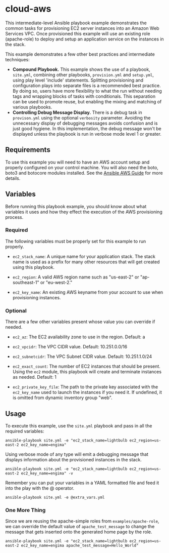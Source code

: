 # cloud-aws

This intermediate-level Ansible playbook example demonstrates the common tasks for provisioning EC2 server instances into an Amazon Web Services VPC. Once provisioned this example will use an existing role (apache-role) to deploy and setup an application service on the instances in the stack.

This example demonstrates a few other best practices and intermediate techniques:

* **Compound Playbook.** This example shows the use of a playbook, `site.yml`, combining other playbooks, `provision.yml` and `setup.yml`, using play level 'include' statements. Splitting provisioning and configuration plays into separate files is a recommended best practice. By doing so, users have more flexibility to what the run without needing tags and wrapping blocks of tasks with conditionals. This separation can be used to promote reuse, but enabling the mixing and matching of various playbooks.
* **Controlling Debug Message Display.** There is a debug task in `provison.yml` using the optional `verbosity` parameter. Avoiding the unnecessary display of debugging messages avoids confusion and is just good hygiene. In this implementation, the debug message won't be displayed unless the playbook is run in verbose mode level 1 or greater.

## Requirements

To use this example you will need to have an AWS account setup and properly configured on your control machine. You will also need the boto, boto3 and botocore modules installed. See the [Ansible AWS Guide](http://docs.ansible.com/ansible/guide_aws.html) for more details.

## Variables

Before running this playbook example, you should know about what variables it uses and how they effect the execution of the AWS provisioning process.

### Required

The following variables must be properly set for this example to run properly.

* `ec2_stack_name`: A unique name for your application stack. The stack name is used as a prefix for many other resources that will get created using this playbook.

* `ec2_region`: A valid AWS region name such as "us-east-2" or "ap-southeast-1" or "eu-west-2."

* `ec2_key_name`: An existing AWS keyname from your account to use when provisioning instances.

### Optional

There are a few other variables present whose value you can override if needed.

* `ec2_az`: The EC2 availability zone to use in the region. Default: a

* `ec2_vpcidr`: The VPC CIDR value. Default: 10.251.0.0/16

* `ec2_subnetcidr`: The VPC Subnet CIDR value. Default: 10.251.1.0/24

* `ec2_exact_count`: The number of EC2 instances that should be present. Using the `ec2` module, this playbook will create and terminate instances as needed. Default: 1

* `ec2_private_key_file`: The path to the private key associated with the `ec2_key_name` used to launch the instances if you need it. If undefined, it is omitted from dynamic inventory group "web".

## Usage

To execute this example, use the `site.yml` playbook and pass in all the required variables:

```
ansible-playbook site.yml -e "ec2_stack_name=lightbulb ec2_region=us-east-2 ec2_key_name=engima"
```

Using verbose mode of any type will emit a debugging message that displays information about the provisioned instances in the stack.

```
ansible-playbook site.yml -e "ec2_stack_name=lightbulb ec2_region=us-east-2 ec2_key_name=engima" -v
```

Remember you can put your variables in a YAML formatted file and feed it into the play with the @ operator.

```
ansible-playbook site.yml -e @extra_vars.yml
```

### One More Thing

Since we are reusing the apache-simple roles from `examples/apache-role`, we can override the default value of `apache_test_message` to change the message that gets inserted onto the generated home page by the role.

```
ansible-playbook site.yml -e "ec2_stack_name=lightbulb ec2_region=us-east-2 ec2_key_name=engima apache_test_message=Hello_World"
```
